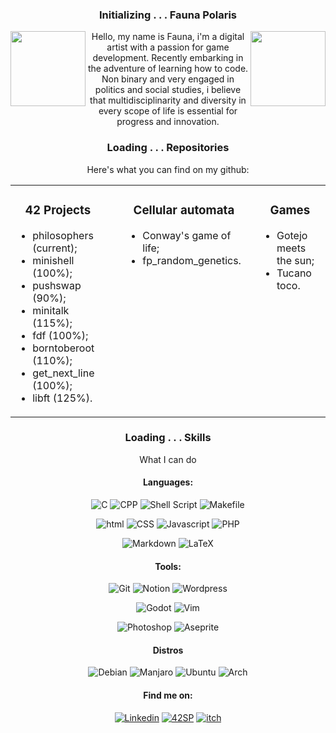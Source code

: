 
 <div align="center">

### Initializing . . . Fauna Polaris

 <img src="https://github.com/FaunaPolaris/FaunaPolaris/assets/62262523/9373d68a-8eb0-4099-af32-bc158859d691" min-width="120px" max-width="120px" width="120px" align="left">  
 <img src="https://github.com/FaunaPolaris/FaunaPolaris/assets/62262523/a3ccf8bc-e35a-48f6-af02-e65e17efff30" min-width="120px" max-width="120px" width="120px" align="right">  
Hello, my name is Fauna, i'm a digital artist with a passion for game development. Recently embarking in the adventure of learning how to code.  
Non binary and very engaged in politics and social studies, i believe that multidisciplinarity and diversity in every scope of life is essential for progress and innovation. 

### Loading . . . Repositories

Here's what you can find on my github:

</div>
<table align="center">
  <tr>
    <td style="vertical-align: top; padding-right: 20px;">
      <h3 align="center">42 Projects</h3>
      <ul>
        <li>philosophers (current);</li>
        <li>minishell (100%);</li>
        <li>pushswap (90%);</li>
       <li>minitalk (115%);</li>
       <li>fdf (100%);</li>
       <li>borntoberoot (110%);</li>
       <li>get_next_line (100%);</li>
       <li>libft (125%).</li>
      </ul>
    </td>
    <td style="vertical-align: top; padding-left: 20px;">
      <h3 align="center">Cellular automata</h3>
      <ul>
        <li>Conway's game of life;</li>
        <li>fp_random_genetics.</li>
      </ul>
    </td>
   <td style="vertical-align: top; padding-left: 20px;">
    <h3 align="center">Games</h3>
     <ul>
       <li>Gotejo meets the sun;</li>
       <li>Tucano toco.</li>
     </ul>
   </td>
  </tr>
</table>

<div align="center">

### Loading . . . Skills

What I can do

#### Languages:  
![C](https://img.shields.io/badge/C-e1c984?&logo=c&logoColor=812454)
![CPP](https://img.shields.io/badge/C++-e1c984?&logo=cplusplus&logoColor=812454)
![Shell Script](https://img.shields.io/badge/Shell_Script-e1c984?&logo=gnu-bash&logoColor=812454)
![Makefile](https://img.shields.io/badge/Makefile-e1c984?&logo=monzo&logoColor=812454)

![html](https://img.shields.io/badge/html-e1c984?&logo=html5&logoColor=812454)
![CSS](https://img.shields.io/badge/CSS-e1c984?&logo=css3&logoColor=812454)
![Javascript](https://img.shields.io/badge/Javascript-e1c984?&logo=javascript&logoColor=812454)
![PHP](https://img.shields.io/badge/PHP-e1c984?&logo=php&logoColor=812454)

![Markdown](https://img.shields.io/badge/Markdown-e1c984?&logo=markdown&logoColor=812454)
![LaTeX](https://img.shields.io/badge/LaTeX-e1c984?&logo=LaTex&logoColor=812454)

#### Tools:

![Git](https://img.shields.io/badge/Git-e1c984?&logo=Git&logoColor=812454)
![Notion](https://img.shields.io/badge/Notion-e1c984?&logo=notion&logoColor=812454)
![Wordpress](https://img.shields.io/badge/Wordpress-e1c984?&logo=wordpress&logoColor=812454)

![Godot](https://img.shields.io/badge/Godot-e1c984?&logo=godotengine&logoColor=812454)
![Vim](https://img.shields.io/badge/-Vim-e1c984?&logo=VIM&logoColor=812454)

![Photoshop](https://img.shields.io/badge/Photoshop-e1c984?&logo=adobephotoshop&logoColor=812454)
![Aseprite](https://img.shields.io/badge/Aseprite-e1c984?&logo=Aseprite&logoColor=812454)

#### Distros

![Debian](https://img.shields.io/badge/Debian-e1c984?logo=debian&logoColor=812454)
![Manjaro](https://img.shields.io/badge/manjaro-e1c984?logo=manjaro&logoColor=812454)
![Ubuntu](https://img.shields.io/badge/Ubuntu-e1c984?logo=ubuntu&logoColor=812454)
![Arch](https://img.shields.io/badge/Arch-e1c984?logo=archlinux&logoColor=812454)

</div>

<div align="center">
  
#### Find me on:  
[![Linkedin](https://img.shields.io/badge/Fauna_Polaris-black?logo=linkedin&logoColor=812454)](https://www.linkedin.com/in/fauna-polaris-pinheiro-5238b1278/)
[![42SP](https://img.shields.io/badge/fpolaris-black?&logo=42&logoColor=812454)](https://profile.intra.42.fr/users/fpolaris)
[![itch](https://img.shields.io/badge/Itch.io-black?logo=itchdotio&logoColor=812454)](https://metapolarium.itch.io/)
 
 </div>
